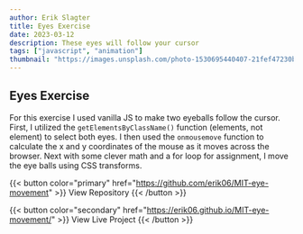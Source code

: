 ```yaml
---
author: Erik Slagter
title: Eyes Exercise
date: 2023-03-12
description: These eyes will follow your cursor
tags: ["javascript", "animation"]
thumbnail: "https://images.unsplash.com/photo-1530695440407-21fef47230b1?ixlib=rb-4.0.3&ixid=MnwxMjA3fDB8MHxwaG90by1wYWdlfHx8fGVufDB8fHx8&auto=format&fit=crop&w=1000&q=80" # https://picsum.photos/id/1060/5598/3732
---
```


## Eyes Exercise

For this exercise I used vanilla JS to make two eyeballs follow the cursor. First, I utilized the `getElementsByClassName()` function (elements, not element) to select both eyes. I then used the `onmousemove` function to calculate the x and y coordinates of the mouse as it moves across the browser. Next with some clever math and a for loop for assignment, I move the eye balls using CSS transforms.

{{< button color="primary" href="https://github.com/erik06/MIT-eye-movement" >}}
View Repository
{{< /button >}}

{{< button color="secondary" href="https://erik06.github.io/MIT-eye-movement/" >}}
View Live Project
{{< /button >}}

